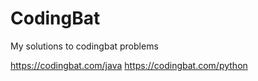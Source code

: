 # CodingBat

My solutions to codingbat problems

https://codingbat.com/java
https://codingbat.com/python
